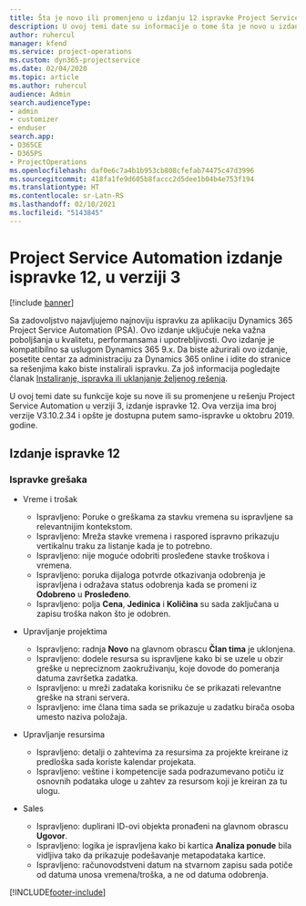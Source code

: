 ```yaml
---
title: Šta je novo ili promenjeno u izdanju 12 ispravke Project Service Automation verzije 3
description: U ovoj temi date su informacije o tome šta je novo u izdanju ispravke 12 za Project Service Automation u verziji 3.
author: ruhercul
manager: kfend
ms.service: project-operations
ms.custom: dyn365-projectservice
ms.date: 02/04/2020
ms.topic: article
ms.author: ruhercul
audience: Admin
search.audienceType:
- admin
- customizer
- enduser
search.app:
- D365CE
- D365PS
- ProjectOperations
ms.openlocfilehash: daf0e6c7a4b1b953cb808cfefab74475c47d3996
ms.sourcegitcommit: 418fa1fe9d605b8faccc2d5dee1b04b4e753f194
ms.translationtype: HT
ms.contentlocale: sr-Latn-RS
ms.lasthandoff: 02/10/2021
ms.locfileid: "5143845"
---
```

# <a name="project-service-automation-update-release-12-v3"></a>Project Service Automation izdanje ispravke 12, u verziji 3

[!include [banner](../includes/psa-now-project-operations.md)]

Sa zadovoljstvo najavljujemo najnoviju ispravku za aplikaciju Dynamics 365 Project Service Automation (PSA). Ovo izdanje uključuje neka važna poboljšanja u kvalitetu, performansama i upotrebljivosti. Ovo izdanje je kompatibilno sa uslugom Dynamics 365 9.x. Da biste ažurirali ovo izdanje, posetite centar za administraciju za Dynamics 365 online i idite do stranice sa rešenjima kako biste instalirali ispravku. Za još informacija pogledajte članak [Instaliranje, ispravka ili uklanjanje željenog rešenja](https://docs.microsoft.com/power-platform/admin/install-remove-preferred-solution).

U ovoj temi date su funkcije koje su nove ili su promenjene u rešenju Project Service Automation u verziji 3, izdanje ispravke 12. Ova verzija ima broj verzije V3.10.2.34 i opšte je dostupna putem samo-ispravke u oktobru 2019. godine.

## <a name="update-release-12"></a>Izdanje ispravke 12

### <a name="bug-fixes"></a>Ispravke grešaka

- Vreme i trošak

    - Ispravljeno: Poruke o greškama za stavku vremena su ispravljene sa relevantnijim kontekstom.
    - Ispravljeno: Mreža stavke vremena i raspored ispravno prikazuju vertikalnu traku za listanje kada je to potrebno.
    - Ispravljeno: nije moguće odobriti prosleđene stavke troškova i vremena.
    - Ispravljeno: poruka dijaloga potvrde otkazivanja odobrenja je ispravljena i odražava status odobrenja kada se promeni iz **Odobreno** u **Prosleđeno**.
    - Ispravljeno: polja **Cena**, **Jedinica** i **Količina** su sada zaključana u zapisu troška nakon što je odobren.

- Upravljanje projektima

    - Ispravljeno: radnja **Novo** na glavnom obrascu **Član tima** je uklonjena.
    - Ispravljeno: dodele resursa su ispravljene kako bi se uzele u obzir greške u nepreciznom zaokruživanju, koje dovode do pomeranja datuma završetka zadatka.
    - Ispravljeno: u mreži zadataka korisniku će se prikazati relevantne greške na strani servera.
    - Ispravljeno: ime člana tima sada se prikazuje u zadatku birača osoba umesto naziva položaja.

- Upravljanje resursima

    - Ispravljeno: detalji o zahtevima za resursima za projekte kreirane iz predloška sada koriste kalendar projekata.
    - Ispravljeno: veštine i kompetencije sada podrazumevano potiču iz osnovnih podataka uloge u zahtev za resursom koji je kreiran za tu ulogu.

- Sales

    - Ispravljeno: duplirani ID-ovi objekta pronađeni na glavnom obrascu **Ugovor**.
    - Ispravljeno: logika je ispravljena kako bi kartica **Analiza ponude** bila vidljiva tako da prikazuje podešavanje metapodataka kartice.
    - Ispravljeno: računovodstveni datum na stvarnom zapisu sada potiče od datuma unosa vremena/troška, a ne od datuma odobrenja.


[!INCLUDE[footer-include](../includes/footer-banner.md)]
